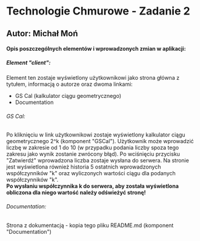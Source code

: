 <h1>Technologie Chmurowe - Zadanie 2</h1>
<h2>Autor: Michał Moń</h3>
<h4>Opis poszczególnych elementów i wprowadzonych zmian w aplikacji:</h4>
<h5>Element "client":</h5>
<p>Element ten zostaje wyświetlony użytkownikowi jako strona główna z tytułem, informacją o autorze oraz dwoma linkami:</p>
<ul>
  <li>GS Cal (kalkulator ciągu geometrycznego)</li>
  <li>Documentation</li>
</ul>
<h6>GS Cal:</h6>
<p>Po kliknięciu w link użytkownikowi zostaje wyświetlony kalkulator ciągu geometrycznego 2^k (komponent "GSCal"). Użytkownik może wprowadzić liczbę w zakresie od 1 do 10 (w przypadku podania liczby spoza tego zakresu jako wynik zostanie zwrócony błąd). Po wciśnięciu przycisku "Zatwierdź" wprowadzona liczba zostaje wysłana do serwera. Na stronie jest wyświetlona również historia 5 ostatnich wprowadzonych współczynników "k" oraz wyliczonych wartości ciągu dla podanych współczynników "k". <br/><b>Po wysłaniu współczynnika k do serwera, aby została wyświetlona obliczona dla niego wartość należy odświeżyć stronę!</b></p>
<h6>Documentation:</h6>
<p>Strona z dokumentacją - kopia tego pliku README.md (komponent "Documentation")</p>
